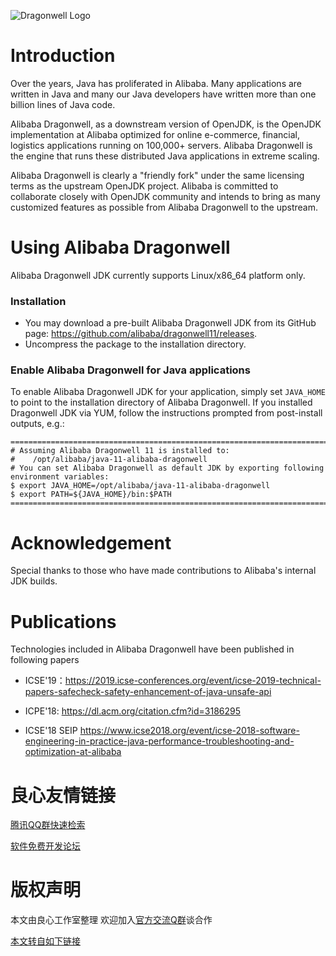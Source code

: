 ![Dragonwell Logo](https://raw.githubusercontent.com/wiki/alibaba/dragonwell8/images/dragonwell_std_txt_horiz.png)

# Introduction

Over the years, Java has proliferated in Alibaba. Many applications are written in Java and many our Java developers have written more than one billion lines of Java code.

Alibaba Dragonwell, as a downstream version of OpenJDK, is the OpenJDK implementation at Alibaba optimized for online e-commerce, financial, logistics applications running on 100,000+ servers. Alibaba Dragonwell is the engine that runs these distributed Java applications in extreme scaling.

Alibaba Dragonwell is clearly a "friendly fork" under the same licensing terms as the upstream OpenJDK project. Alibaba is committed to collaborate closely with OpenJDK community and intends to bring as many customized features as possible from Alibaba Dragonwell to the upstream.

# Using Alibaba Dragonwell

Alibaba Dragonwell JDK currently supports Linux/x86_64 platform only.

### Installation

* You may download a pre-built Alibaba Dragonwell JDK from its GitHub page:
https://github.com/alibaba/dragonwell11/releases.
* Uncompress the package to the installation directory.

### Enable Alibaba Dragonwell for Java applications

To enable Alibaba Dragonwell JDK for your application, simply set `JAVA_HOME` to point to the installation directory of Alibaba Dragonwell. If you installed Dragonwell JDK via YUM, follow the instructions prompted from post-install outputs, e.g.:

```
=======================================================================
# Assuming Alibaba Dragonwell 11 is installed to:
#    /opt/alibaba/java-11-alibaba-dragonwell
# You can set Alibaba Dragonwell as default JDK by exporting following environment variables:
$ export JAVA_HOME=/opt/alibaba/java-11-alibaba-dragonwell
$ export PATH=${JAVA_HOME}/bin:$PATH
=======================================================================
```

# Acknowledgement

Special thanks to those who have made contributions to Alibaba's internal JDK builds.

# Publications

Technologies included in Alibaba Dragonwell have been published in following papers

* ICSE'19：https://2019.icse-conferences.org/event/icse-2019-technical-papers-safecheck-safety-enhancement-of-java-unsafe-api

* ICPE'18: https://dl.acm.org/citation.cfm?id=3186295

* ICSE'18 SEIP  https://www.icse2018.org/event/icse-2018-software-engineering-in-practice-java-performance-troubleshooting-and-optimization-at-alibaba



 # 良心友情链接

[腾讯QQ群快速检索](http://u.720life.cn/s/8cf73f7c)

[软件免费开发论坛](http://u.720life.cn/s/bbb01dc0)

# 版权声明 

本文由良心工作室整理 欢迎加入[官方交流Q群](https://u.720life.cn/s/f2316816)谈合作

[本文转自如下链接](http://u.720life.cn/g/2e71d0f0a5c601172267ba20d3a43c6e6fc32d117975b44c185149c1f84bce2f802bd2d0f7ba87bfec1de183e9d8024caed48dfd8131c037c5c4548c06b9b0e9)